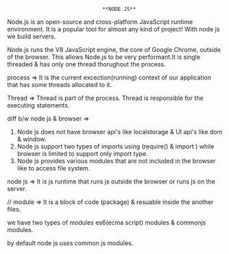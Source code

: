                                    **NODE JS**

Node.js is an open-source and cross-platform JavaScript runtime environment. It is a popular tool for almost any kind of project! With node js we build servers.

Node.js runs the V8 JavaScript engine, the core of Google Chrome, outside of the browser. This allows Node.js to be very performant.It is single threaded & has only one thread thorughout the process.

process => It is the current excection(running) context of our application that has some threads allocated to it.

Thread => Thread is part of the process. Thread is responsible for the executing statements.

diff b/w node js & browser =>

1. Node js does not have browser api's like localstorage & UI api's like dom & window.
2. Node js support two types of imports using (require() & import ) while browser is limited to support only import type.
3. Node js provides various modules that are not included in the browser like to access file system.

node js => It is js runtime that runs js outside the browser or runs js on the server.


// module => It is a block of code (package) & resuable inside the another files.

we have two types of modules es6(ecma script) modules & commonjs modules.

by default node js uses common js modules.